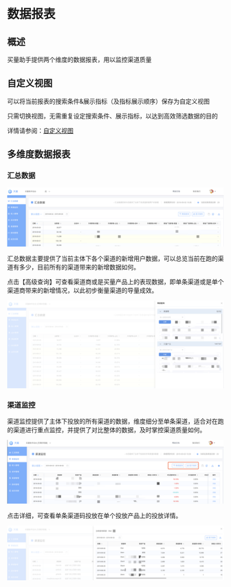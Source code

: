 # 数据报表

## 概述

买量助手提供两个维度的数据报表，用以监控渠道质量

## 自定义视图

可以将当前报表的搜索条件&展示指标（及指标展示顺序）保存为自定义视图

只需切换视图，无需重复设定搜索条件、展示指标，以达到高效筛选数据的目的

详情请参阅：[自定义视图](../../tong-yong-gong-neng-shuo-ming/zi-ding-yi-shi-tu.md)

## 多维度数据报表

### 汇总数据

![](../../.gitbook/assets/image%20%28128%29.png)

汇总数据主要提供了当前主体下各个渠道的新增用户数据，可以总览当前在跑的渠道有多少，目前所有的渠道带来的新增数据如何。

点击【高级查询】可查看渠道商或是买量产品上的表现数据，即单条渠道或是单个渠道商带来的新增情况，以此初步衡量渠道的导量成效。

![](../../.gitbook/assets/image%20%2823%29.png)

### 渠道监控

渠道监控提供了主体下投放的所有渠道的数据，维度细分至单条渠道，适合对在跑的渠道进行重点监控，并提供了对比整体的数据，及时掌控渠道质量如何。

![](../../.gitbook/assets/image%20%2874%29.png)

点击详细，可查看单条渠道码投放在单个投放产品上的投放详情。

![](../../.gitbook/assets/image%20%28134%29.png)



## 

